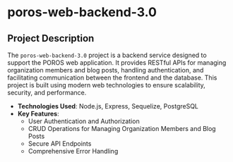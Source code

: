 # poros-web-backend-3.0

## Project Description

The `poros-web-backend-3.0` project is a backend service designed to support the POROS web application. It provides RESTful APIs for managing organization members and blog posts, handling authentication, and facilitating communication between the frontend and the database. This project is built using modern web technologies to ensure scalability, security, and performance.

- **Technologies Used**: Node.js, Express, Sequelize, PostgreSQL
- **Key Features**:
    - User Authentication and Authorization
    - CRUD Operations for Managing Organization Members and Blog Posts
    - Secure API Endpoints
    - Comprehensive Error Handling
